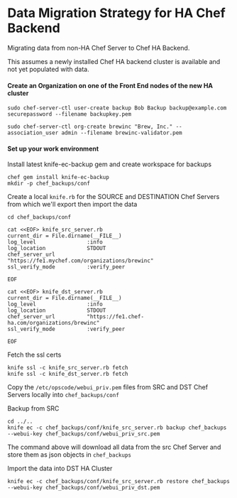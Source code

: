 # Data Migration Strategy for HA Chef Backend
Migrating data from non-HA Chef Server to Chef HA Backend.

This assumes a newly installed Chef HA backend cluster is available and not yet populated with data.


#### Create an Organization on one of the Front End nodes of the new HA cluster

```
sudo chef-server-ctl user-create backup Bob Backup backup@example.com securepassword --filename backupkey.pem

sudo chef-server-ctl org-create brewinc "Brew, Inc." --association_user admin --filename brewinc-validator.pem
```

#### Set up your work environment

Install latest knife-ec-backup gem and create workspace for backups
```
chef gem install knife-ec-backup
mkdir -p chef_backups/conf
```

Create a local `knife.rb` for the SOURCE and DESTINATION Chef Servers from which we'll export then import the data
```
cd chef_backups/conf

cat <<EOF> knife_src_server.rb
current_dir = File.dirname(__FILE__)
log_level                :info
log_location             STDOUT
chef_server_url          "https://fe1.mychef.com/organizations/brewinc"
ssl_verify_mode          :verify_peer

EOF

cat <<EOF> knife_dst_server.rb
current_dir = File.dirname(__FILE__)
log_level                :info
log_location             STDOUT
chef_server_url          "https://fe1.chef-ha.com/organizations/brewinc"
ssl_verify_mode          :verify_peer

EOF
```

Fetch the ssl certs
```
knife ssl -c knife_src_server.rb fetch
knife ssl -c knife_dst_server.rb fetch
```

Copy the `/etc/opscode/webui_priv.pem` files from SRC and DST Chef Servers locally into `chef_backups/conf`

Backup from SRC
```
cd ../..
knife ec -c chef_backups/conf/knife_src_server.rb backup chef_backups --webui-key chef_backups/conf/webui_priv_src.pem
```

The command above will download all data from the src Chef Server and store them as json objects in `chef_backups`

Import the data into DST HA Cluster
```
knife ec -c chef_backups/conf/knife_src_server.rb restore chef_backups --webui-key chef_backups/conf/webui_priv_dst.pem
```

